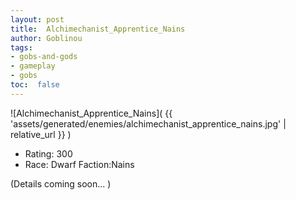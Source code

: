 ```yaml
---
layout: post
title:  Alchimechanist_Apprentice_Nains
author: Goblinou
tags:
- gobs-and-gods
- gameplay
- gobs
toc:  false
---
```


![Alchimechanist_Apprentice_Nains]( {{ 'assets/generated/enemies/alchimechanist_apprentice_nains.jpg' | relative_url }} )
- Rating: 300
- Race: Dwarf  Faction:Nains

(Details coming soon... )